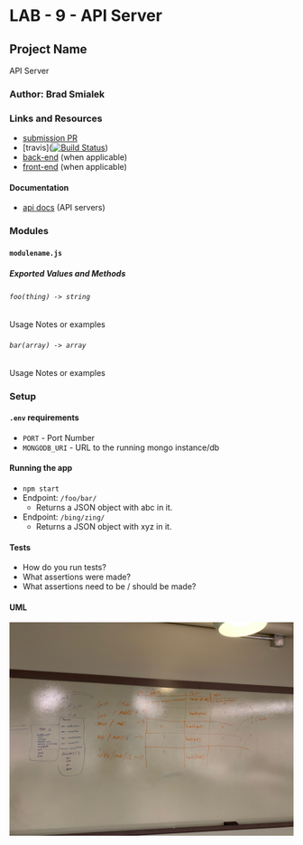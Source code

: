 
# LAB - 9 - API Server

## Project Name
API Server

### Author: Brad Smialek

### Links and Resources
* [submission PR](https://github.com/brad-smialek-401-advanced-javascript/lab-class-9-API-Server/blob/master/README.md)
* [travis]([![Build Status](https://www.travis-ci.com/brad-smialek-401-advanced-javascript/lab-class-9-API-Server.svg?branch=master)](https://www.travis-ci.com/brad-smialek-401-advanced-javascript/lab-class-9-API-Server))
* [back-end](http://xyz.com) (when applicable)
* [front-end](http://xyz.com) (when applicable)

#### Documentation
* [api docs](http://xyz.com) (API servers)


### Modules
#### `modulename.js`
##### Exported Values and Methods

###### `foo(thing) -> string`
Usage Notes or examples

###### `bar(array) -> array`
Usage Notes or examples

### Setup
#### `.env` requirements
* `PORT` - Port Number
* `MONGODB_URI` - URL to the running mongo instance/db

#### Running the app
* `npm start`
* Endpoint: `/foo/bar/`
  * Returns a JSON object with abc in it.
* Endpoint: `/bing/zing/`
  * Returns a JSON object with xyz in it.
  
#### Tests
* How do you run tests?
* What assertions were made?
* What assertions need to be / should be made?

#### UML
![UML](./assets/apiserveruml.JPG)
